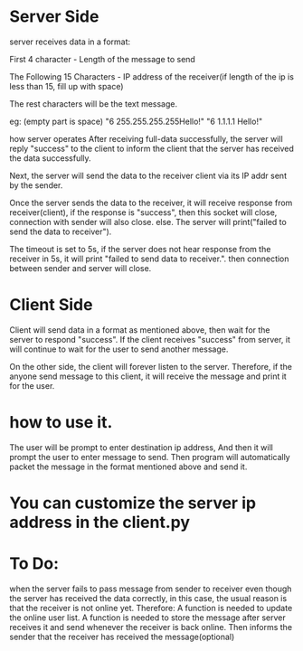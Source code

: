 # Server Side
server receives data in a format:

First 4 character - Length of the message to send

The Following 15 Characters - IP address of the receiver(if length of the ip is less than 15, fill up with space)

The rest characters will be the text message.

eg: (empty part is space) "6 255.255.255.255Hello!" "6 1.1.1.1 Hello!"

how server operates
After receiving full-data successfully, the server will reply "success" to the client to inform the client that the server has received the data successfully.

Next, the server will send the data to the receiver client via its IP addr sent by the sender.

Once the server sends the data to the receiver, it will receive response from receiver(client), if the response is "success", then this socket will close, connection with sender will also close. else. The server will print("failed to send the data to receiver").

The timeout is set to 5s, if the server does not hear response from the receiver in 5s, it will print "failed to send data to receiver.". then connection between sender and server will close.



# Client Side
Client will send data in a format as mentioned above, then wait for the server to respond 
"success". If the client receives "success" from server, it will continue to wait for the user to send another message.

On the other side, the client will forever listen to the server. 
Therefore, if the anyone send message to this client, it will receive the message and print it for the user.

# how to use it.

The user will be prompt to enter destination ip address,
And then it will prompt the user to enter message to send.
Then program will automatically packet the message in the format mentioned above and send it. 

# You can customize the server ip address in the client.py

# To Do:
when the server fails to pass message from sender to receiver even though the server has received the data correctly, in this case, the usual reason is that the receiver is not online yet. 
Therefore:
A function is needed to update the online user list.
A function is needed to store the message after server receives it and send whenever the receiver is back online.
Then informs the sender that the receiver has received the message(optional)
